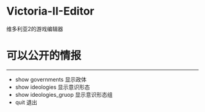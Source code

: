 # Victoria-II-Editor
维多利亚2的游戏编辑器
# 可以公开的情报 #
------------------
- show governments  显示政体
- show ideologies 显示意识形态
- show ideologies_gruop 显示意识形态组
- quit  退出

